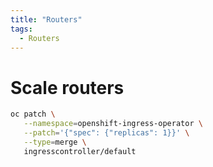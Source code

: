 ```yaml
---
title: "Routers"
tags:
  - Routers
---
```


# Scale routers

```sh
oc patch \
   --namespace=openshift-ingress-operator \
   --patch='{"spec": {"replicas": 1}}' \
   --type=merge \
   ingresscontroller/default
```

